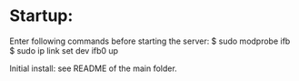 # Startup:
Enter following commands before starting the server:
$ sudo modprobe ifb
$ sudo ip link set dev ifb0 up

Initial install:
see README of the main folder.